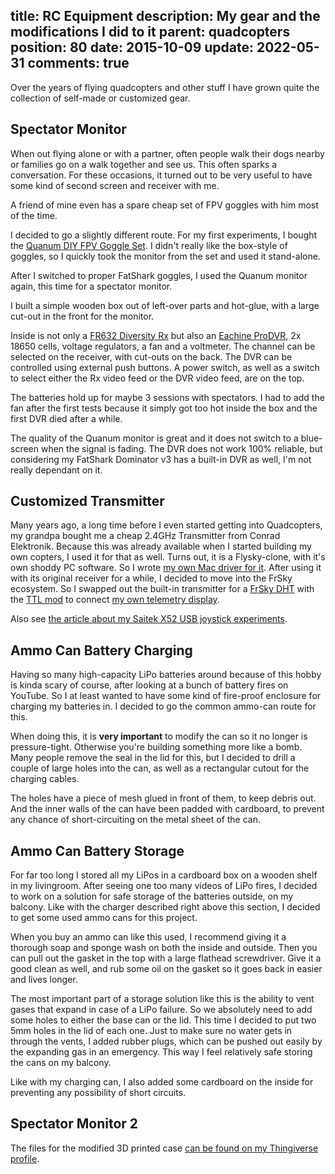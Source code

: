 title: RC Equipment
description: My gear and the modifications I did to it
parent: quadcopters
position: 80
date: 2015-10-09
update: 2022-05-31
comments: true
---

<!--% backToParent() %-->

Over the years of flying quadcopters and other stuff I have grown quite the collection of self-made or customized gear.

## Spectator Monitor

When out flying alone or with a partner, often people walk their dogs nearby or families go on a walk together and see us.
This often sparks a conversation.
For these occasions, it turned out to be very useful to have some kind of second screen and receiver with me.

A friend of mine even has a spare cheap set of FPV goggles with him most of the time.

I decided to go a slightly different route.
For my first experiments, I bought the [Quanum DIY FPV Goggle Set](https://hobbyking.com/de_de/quanum-diy-fpv-goggle-set-with-monitor-kit.html).
I didn't really like the box-style of goggles, so I quickly took the monitor from the set and used it stand-alone.

After I switched to proper FatShark goggles, I used the Quanum monitor again, this time for a spectator monitor.

I built a simple wooden box out of left-over parts and hot-glue, with a large cut-out in the front for the monitor.

Inside is not only a [FR632 Diversity Rx](https://hobbyking.com/en_us/fr632-diversity-5-8ghz-48ch-auto-scan-lcd-a-v-fpv-receiver.html) but also an [Eachine ProDVR](https://www.banggood.com/Eachine-ProDVR-Pro-DVR-Video-Audio-Mini-Recorder-for-FPV-Multicopters-for-RC-Drone-FPV-Racing-p-1061196.html?cur_warehouse=CN), 2x 18650 cells, voltage regulators, a fan and a voltmeter.
The channel can be selected on the receiver, with cut-outs on the back.
The DVR can be controlled using external push buttons.
A power switch, as well as a switch to select either the Rx video feed or the DVR video feed, are on the top.

The batteries hold up for maybe 3 sessions with spectators.
I had to add the fan after the first tests because it simply got too hot inside the box and the first DVR died after a while.

The quality of the Quanum monitor is great and it does not switch to a blue-screen when the signal is fading.
The DVR does not work 100% reliable, but considering my FatShark Dominator v3 has a built-in DVR as well, I'm not really dependant on it.

<!--%
lightgallery([
    [ "img/fpv_spectator_screen_1.jpg", "Top view of spectator monitor" ],
    [ "img/fpv_spectator_screen_2.jpg", "Front view of spectator monitor" ],
    [ "img/fpv_spectator_screen_3.jpg", "Charging side view of spectator monitor" ],
    [ "img/fpv_spectator_screen_4.jpg", "Back view of spectator monitor" ],
    [ "img/fpv_spectator_screen_5.jpg", "Fan side view of spectator monitor" ],
    [ "img/fpv_spectator_screen_6.jpg", "Bottom view of spectator monitor" ]
])
%-->

## Customized Transmitter

Many years ago, a long time before I even started getting into Quadcopters, my grandpa bought me a cheap 2.4GHz Transmitter from Conrad Elektronik.
Because this was already available when I started building my own copters, I used it for that as well.
Turns out, it is a Flysky-clone, with it's own shoddy PC software.
So I wrote [my own Mac driver for it](2015_12_20_serialgamepad.html).
After using it with its original receiver for a while, I decided to move into the FrSky ecosystem.
So I swapped out the built-in transmitter for a [FrSky DHT](https://www.frsky-rc.com/product/dht-toggle-switch-2/) with the [TTL mod](http://majek.mamy.to/en/frsky-dht-ttl-mod/) to connect [my own telemetry display](2016_11_05_frsky_telemetry.html).

Also see [the article about my Saitek X52 USB joystick experiments](2016_07_24_usb_host_cppm.html).

<!--%
lightgallery([
    [ "img/arduino_frsky_telemetry_2.jpg", "Arduino FrSky Telemetry Photo 1" ],
    [ "img/arduino_frsky_telemetry_3.jpg", "Arduino FrSky Telemetry Photo 2" ],
    [ "img/arduino_frsky_telemetry_4.jpg", "Arduino FrSky Telemetry Photo 3" ],
    [ "img/flysky4.jpg", "MP-26-DT back" ],
    [ "img/flysky5.jpg", "MP-26-DT mod" ],
    [ "img/flysky6.jpg", "MP-26-DT mod near" ],
    [ "img/saitek8.jpg", "Modified RC Transmitter" ],
    [ "img/saitek1.jpg", "Saitek X52 Whole Setup" ]
])
%-->

## Ammo Can Battery Charging

Having so many high-capacity LiPo batteries around because of this hobby is kinda scary of course, after looking at a bunch of battery fires on YouTube.
So I at least wanted to have some kind of fire-proof enclosure for charging my batteries in.
I decided to go the common ammo-can route for this.

When doing this, it is **very important** to modify the can so it no longer is pressure-tight.
Otherwise you're building something more like a bomb.
Many people remove the seal in the lid for this, but I decided to drill a couple of large holes into the can, as well as a rectangular cutout for the charging cables.

The holes have a piece of mesh glued in front of them, to keep debris out.
And the inner walls of the can have been padded with cardboard, to prevent any chance of short-circuiting on the metal sheet of the can.

<!--%
lightgallery([
    [ "img/ammo_charger_1.jpg", "Front of can, with IMAX B5 charger clone" ],
    [ "img/ammo_charger_2.jpg", "Inside of can" ],
    [ "img/ammo_charger_3.jpg", "Side of can" ],
])
%-->

## Ammo Can Battery Storage
<a class="anchor" name="can_storage"></a>

For far too long I stored all my LiPos in a cardboard box on a wooden shelf in my livingroom.
After seeing one too many videos of LiPo fires, I decided to work on a solution for safe storage of the batteries outside, on my balcony. Like with the charger described right above this section, I decided to get some used ammo cans for this project.

When you buy an ammo can like this used, I recommend giving it a thorough soap and sponge wash on both the inside and outside.
Then you can pull out the gasket in the top with a large flathead screwdriver.
Give it a good clean as well, and rub some oil on the gasket so it goes back in easier and lives longer.

The most important part of a storage solution like this is the ability to vent gases that expand in case of a LiPo failure.
So we absolutely need to add some holes to either the base can or the lid.
This time I decided to put two 5mm holes in the lid of each one.
Just to make sure no water gets in through the vents, I added rubber plugs, which can be pushed out easily by the expanding gas in an emergency.
This way I feel relatively safe storing the cans on my balcony.

Like with my charging can, I also added some cardboard on the inside for preventing any possibility of short circuits.

<!--%
lightgallery([
    [ "img/ammo_can_bat_store_1.jpg", "Outside view of cans" ],
    [ "img/ammo_can_bat_store_2.jpg", "Look inside the cans" ],
])
%-->

<!--%
## FPV Monitor

# TODO photos
%-->

## Spectator Monitor 2



<!--%
# TODO photos
%-->

The files for the modified 3D printed case [can be found on my Thingiverse profile](https://www.thingiverse.com/thing:2003324).
